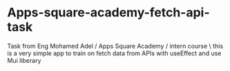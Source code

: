 # Apps-square-academy-fetch-api-task


Task from Eng Mohamed Adel / Apps Square Academy / intern course \ this is a very simple app to train on fetch data from APIs with useEffect and use Mui liberary 
